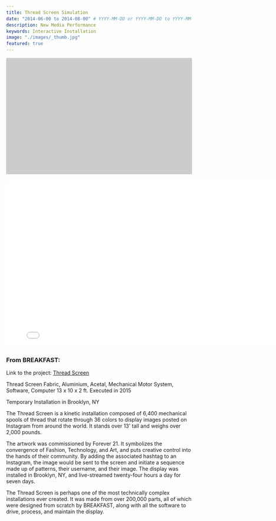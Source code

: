 ```yaml
---
title: Thread Screen Simulation
date: "2014-06-00 to 2014-08-00" # YYYY-MM-DD or YYYY-MM-DD to YYYY-MM-DD or YYYY-MM-DD, YYYY-MM-DD, YYYY-MM-DD
description: New Media Performance
keywords: Interactive Installation
image: "./images/_thumb.jpg"
featured: true
---
```


![Main Image](./images/_main.jpg)

<iframe width="800" height="450" src="//www.youtube.com/embed/Wl_59HQjO3M?feature=player_detailpage" frameborder="0" allowfullscreen></iframe>

### From BREAKFAST:

Link to the project: [Thread Screen](https://www.breakfastny.com/work/thread-screen)

Thread Screen
Fabric, Aluminium, Acetal, Mechanical Motor System, Software, Computer
13 x 10 x 2 ft.
Executed in 2015

Temporary Installation in Brooklyn, NY

The Thread Screen is a kinetic installation composed of 6,400 mechanical spools of thread that rotate through 36 colors to display images posted on Instagram from around the world. It stands over 13' tall and weighs over 2,000 pounds.

The artwork was commissioned by Forever 21. It symbolizes the convergence of Fashion, Technology, and Art, and puts creative control into the hands of their community. By adding the associated hashtag to an Instagram, the image would be sent to the screen and initiate a sequence made up of patterns, their username, and their image. The display was installed in Brooklyn, NY, and live-streamed twenty-four hours a day for seven days.

The Thread Screen is perhaps one of the most technically complex installations ever created. It was made from over 200,000 parts, all of which were designed from scratch by BREAKFAST, along with all the software to drive, process, and maintain the display.
